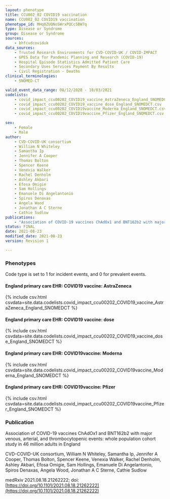 ```yaml
---
layout: phenotype
title: CCU002_02 COVID19 vaccination
name: CCU002_02 COVID19 vaccination
phenotype_id: MHq8ZUQNoSWrxPQCc5BW7q
type: Disease or Syndrome
group: Disease or Syndrome
sources:
    - bhfcvdcoviduk
data_sources:
    - Trusted Research Environments for CVD-COVID-UK / COVID-IMPACT
    - GPES Data for Pandemic Planning and Research (COVID-19)
    - Hospital Episode Statistics Admitted Patient Care
    - Secondary Uses Services Payment By Results
    - Civil Registration - Deaths
clinical_terminologies:
    - SNOMED-CT

valid_event_data_range: 08/12/2020 - 18/03/2021
codelists: 
    - covid_impact_ccu00202_COVID19_vaccine_AstraZeneca_England_SNOMEDCT.csv
    - covid_impact_ccu00202_COVID19_vaccine_dose_England_SNOMEDCT.csv
    - covid_impact_ccu00202_COVID19vaccine_Moderna_England_SNOMEDCT.csv
    - covid_impact_ccu00202_COVID19vaccine_Pfizer_England_SNOMEDCT.csv

sex:
    - Female
    - Male
author: 
    - CVD-COVID-UK consortium 
    - William N Whiteley
    - Samantha Ip
    - Jennifer A Cooper
    - Thomas Bolton
    - Spencer Keene
    - Venexia Walker
    - Rachel Denholm
    - Ashley Akbari
    - Efosa Omigie
    - Sam Hollings
    - Emanuele Di Angelantonio
    - Spiros Denaxas
    - Angela Wood
    - Jonathan A C Sterne
    - Cathie Sudlow
publications:
    - "Association of COVID-19 vaccines ChAdOx1 and BNT162b2 with major venous, arterial, and thrombocytopenic events: whole population cohort study in 46 million adults in England"
status: FINAL
date: 2021-08-23
modified_date: 2021-08-23
version: Revision 1

---
```


### Phenotypes

Code type is set to 1 for incident events, and 0 for prevalent events.

#### England primary care EHR: COVID19 vaccine: AstraZeneca 
{% include csv.html csvdata=site.data.codelists.covid_impact_ccu00202_COVID19_vaccine_AstraZeneca_England_SNOMEDCT %}
#### England primary care EHR: COVID19 vaccine: dose 
{% include csv.html csvdata=site.data.codelists.covid_impact_ccu00202_COVID19_vaccine_dose_England_SNOMEDCT %}
#### England primary care EHR: COVID19vaccine: Moderna 
{% include csv.html csvdata=site.data.codelists.covid_impact_ccu00202_COVID19vaccine_Moderna_England_SNOMEDCT %}
#### England primary care EHR: COVID19vaccine: Pfizer 
{% include csv.html csvdata=site.data.codelists.covid_impact_ccu00202_COVID19vaccine_Pfizer_England_SNOMEDCT %}

### Publication

Association of COVID-19 vaccines ChAdOx1 and BNT162b2 with major venous, arterial, and thrombocytopenic events: whole population cohort study in 46 million adults in England

CVD-COVID-UK consortium, William N Whiteley, Samantha Ip, Jennifer A Cooper, Thomas Bolton, Spencer Keene, Venexia Walker, Rachel Denholm, Ashley Akbari, Efosa Omigie, Sam Hollings, Emanuele Di Angelantonio, Spiros Denaxas, Angela Wood, Jonathan A C Sterne, Cathie Sudlow

medRxiv 2021.08.18.21262222; doi: [https://doi.org/10.1101/2021.08.18.21262222](https://doi.org/10.1101/2021.08.18.21262222)

